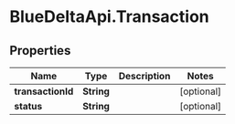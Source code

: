 # BlueDeltaApi.Transaction

## Properties
Name | Type | Description | Notes
------------ | ------------- | ------------- | -------------
**transactionId** | **String** |  | [optional] 
**status** | **String** |  | [optional] 


